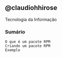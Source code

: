 
## @claudiohhirose

Tecnologia da Informação



### Sumário

```
O que é um pacote RPM
Criando um pacote RPM
Exemplo


```
